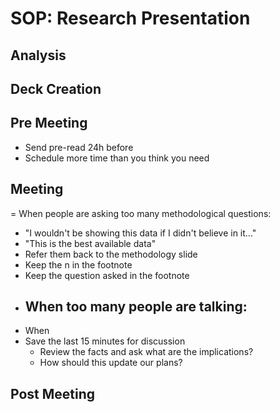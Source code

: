 # SOP: Research Presentation
## Analysis
## Deck Creation

## Pre Meeting
- Send pre-read 24h before
- Schedule more time than you think you need

## Meeting
= When people are asking too many methodological questions:
  - "I wouldn't be showing this data if I didn't believe in it..."
  - "This is the best available data"
  - Refer them back to the methodology slide
  - Keep the n in the footnote
  - Keep the question asked in the footnote
- When too many people are talking:
  - 
- When 
- Save the last 15 minutes for discussion
  - Review the facts and ask what are the implications?
  - How should this update our plans?
## Post Meeting
